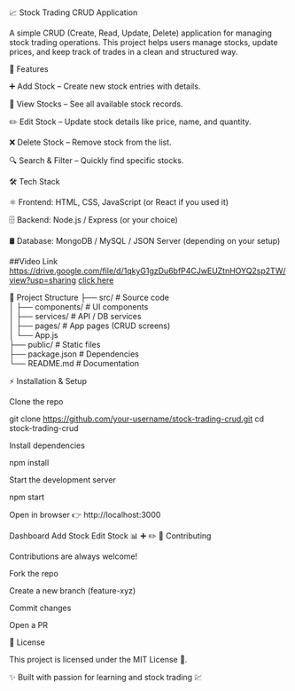 📈 Stock Trading CRUD Application

A simple CRUD (Create, Read, Update, Delete) application for managing stock trading operations.
This project helps users manage stocks, update prices, and keep track of trades in a clean and structured way.

🚀 Features

➕ Add Stock – Create new stock entries with details.

📄 View Stocks – See all available stock records.

✏️ Edit Stock – Update stock details like price, name, and quantity.

❌ Delete Stock – Remove stock from the list.

🔍 Search & Filter – Quickly find specific stocks.

🛠️ Tech Stack

⚛️ Frontend: HTML, CSS, JavaScript (or React if you used it)

🗄️ Backend: Node.js / Express (or your choice)

🛢️ Database: MongoDB / MySQL / JSON Server (depending on your setup)


##Video Link
https://drive.google.com/file/d/1qkyG1gzDu6bfP4CJwEUZtnHOYQ2sp2TW/view?usp=sharing
[click here](https://drive.google.com/file/d/1qkyG1gzDu6bfP4CJwEUZtnHOYQ2sp2TW/view?usp=sharing)



📂 Project Structure
├── src/             # Source code  
│   ├── components/  # UI components  
│   ├── services/    # API / DB services  
│   ├── pages/       # App pages (CRUD screens)  
│   └── App.js  
├── public/          # Static files  
├── package.json     # Dependencies  
└── README.md        # Documentation  

⚡ Installation & Setup

Clone the repo

git clone https://github.com/your-username/stock-trading-crud.git
cd stock-trading-crud


Install dependencies

npm install


Start the development server

npm start


Open in browser 👉 http://localhost:3000



Dashboard	Add Stock	Edit Stock
📊	➕	✏️
🤝 Contributing

Contributions are always welcome!

Fork the repo

Create a new branch (feature-xyz)

Commit changes

Open a PR

📜 License

This project is licensed under the MIT License 📝.

✨ Built with passion for learning and stock trading 💹
